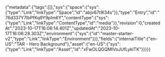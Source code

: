 {"metadata":{"tags":[]},"sys":{"space":{"sys":{"type":"Link","linkType":"Space","id":"abjv67t9l34s"}},"type":"Entry","id":"76d337Y7IbPfKq9Y9pIm6Y","contentType":{"sys":{"type":"Link","linkType":"ContentType","id":"media"}},"revision":0,"createdAt":"2023-10-17T16:06:14.401Z","updatedAt":"2023-10-17T16:06:28.303Z","environment":{"sys":{"id":"master-starter-v2","type":"Link","linkType":"Environment"}}},"fields":{"internalTitle":{"en-US":"TAR - Hero Background"},"asset":{"en-US":{"sys":{"type":"Link","linkType":"Asset","id":"xFwOLQGQMIVoJUfLyklTK"}}}}}